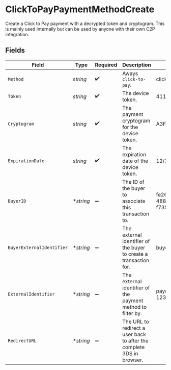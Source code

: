 # ClickToPayPaymentMethodCreate

Create a Click to Pay payment with a decrypted token and cryptogram. This
is mainly used internally but can be used by anyone with their own C2P
integration.


## Fields

| Field                                                                 | Type                                                                  | Required                                                              | Description                                                           | Example                                                               |
| --------------------------------------------------------------------- | --------------------------------------------------------------------- | --------------------------------------------------------------------- | --------------------------------------------------------------------- | --------------------------------------------------------------------- |
| `Method`                                                              | *string*                                                              | :heavy_check_mark:                                                    | Aways `click-to-pay`.                                                 | click-to-pay                                                          |
| `Token`                                                               | *string*                                                              | :heavy_check_mark:                                                    | The device token.                                                     | 4111123456789012                                                      |
| `Cryptogram`                                                          | *string*                                                              | :heavy_check_mark:                                                    | The payment cryptogram for the device token.                          | A3F9C2D47E1B56A9                                                      |
| `ExpirationDate`                                                      | *string*                                                              | :heavy_check_mark:                                                    | The expiration date of the device token.                              | 12/30                                                                 |
| `BuyerID`                                                             | **string*                                                             | :heavy_minus_sign:                                                    |  The ID of the buyer to associate this transaction to.                | fe26475d-ec3e-4884-9553-f7356683f7f9                                  |
| `BuyerExternalIdentifier`                                             | **string*                                                             | :heavy_minus_sign:                                                    | The external identifier of the buyer to create a transaction for.     | buyer-12345                                                           |
| `ExternalIdentifier`                                                  | **string*                                                             | :heavy_minus_sign:                                                    | The external identifier of the payment method to filter by.           | payment-method-12345                                                  |
| `RedirectURL`                                                         | **string*                                                             | :heavy_minus_sign:                                                    | The URL to redirect a user back to after the complete 3DS in browser. |                                                                       |
